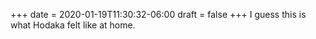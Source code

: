 +++
date = 2020-01-19T11:30:32-06:00
draft = false
+++
I guess this is what Hodaka felt like at home.